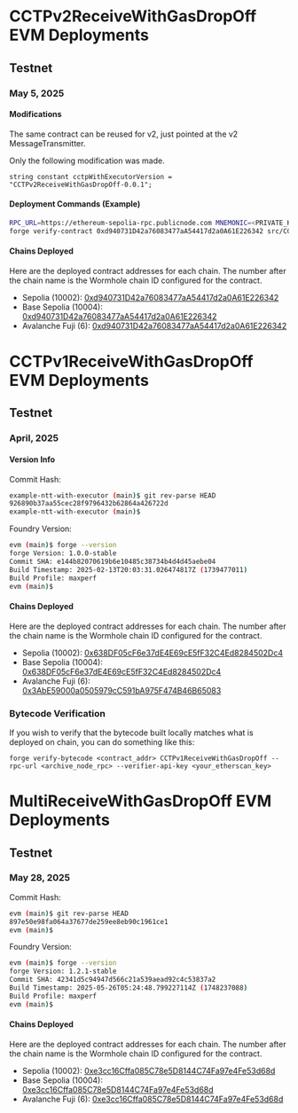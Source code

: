 # CCTPv2ReceiveWithGasDropOff EVM Deployments

## Testnet

### May 5, 2025

#### Modifications

The same contract can be reused for v2, just pointed at the v2 MessageTransmitter.

Only the following modification was made.

```solidity
string constant cctpWithExecutorVersion = "CCTPv2ReceiveWithGasDropOff-0.0.1";
```

#### Deployment Commands (Example)

```bash
RPC_URL=https://ethereum-sepolia-rpc.publicnode.com MNEMONIC=<PRIVATE_KEY> EVM_CHAIN_ID=11155111 CIRCLE_MESSAGE_TRANSMITTER_ADDR=0xE737e5cEBEEBa77EFE34D4aa090756590b1CE275 ./sh/deployCCTPv1ReceiveWithGasDropOff.sh
forge verify-contract 0xd940731D42a76083477aA54417d2a0A61E226342 src/CCTPv1ReceiveWithGasDropOff.sol:CCTPv1ReceiveWithGasDropOff --watch --chain-id 11155111 --etherscan-api-key <API_KEY> --constructor-args $(cast abi-encode "constructor(address)" "0xE737e5cEBEEBa77EFE34D4aa090756590b1CE275")
```

#### Chains Deployed

Here are the deployed contract addresses for each chain. The number after the chain name is the Wormhole chain ID configured for the contract.

- Sepolia (10002): [0xd940731D42a76083477aA54417d2a0A61E226342](https://sepolia.etherscan.io/address/0xd940731D42a76083477aA54417d2a0A61E226342)
- Base Sepolia (10004): [0xd940731D42a76083477aA54417d2a0A61E226342](https://sepolia.basescan.org/address/0xd940731D42a76083477aA54417d2a0A61E226342)
- Avalanche Fuji (6): [0xd940731D42a76083477aA54417d2a0A61E226342](https://testnet.snowtrace.io/address/0xd940731D42a76083477aA54417d2a0A61E226342)

# CCTPv1ReceiveWithGasDropOff EVM Deployments

## Testnet

### April, 2025

#### Version Info

Commit Hash:

<!-- cspell:disable -->

```sh
example-ntt-with-executor (main)$ git rev-parse HEAD
926890b37aa55cec28f9796432b62864a426722d
example-ntt-with-executor (main)$
```

<!-- cspell:enable -->

Foundry Version:

<!-- cspell:disable -->

```sh
evm (main)$ forge --version
forge Version: 1.0.0-stable
Commit SHA: e144b82070619b6e10485c38734b4d4d45aebe04
Build Timestamp: 2025-02-13T20:03:31.026474817Z (1739477011)
Build Profile: maxperf
evm (main)$
```

<!-- cspell:enable -->

#### Chains Deployed

Here are the deployed contract addresses for each chain. The number after the chain name is the Wormhole chain ID configured for the contract.

- Sepolia (10002): [0x638DF05cF6e37dE4E69cE5fF32C4Ed8284502Dc4](https://sepolia.etherscan.io/address/0x638df05cf6e37de4e69ce5ff32c4ed8284502dc4)
- Base Sepolia (10004): [0x638DF05cF6e37dE4E69cE5fF32C4Ed8284502Dc4](https://sepolia.basescan.org/address/0x638DF05cF6e37dE4E69cE5fF32C4Ed8284502Dc4)
- Avalanche Fuji (6): [0x3AbE59000a0505979cC591bA975F474B46B65083](https://testnet.snowtrace.io/address/0x3AbE59000a0505979cC591bA975F474B46B65083)

### Bytecode Verification

If you wish to verify that the bytecode built locally matches what is deployed on chain, you can do something like this:

<!-- cspell:disable -->

```
forge verify-bytecode <contract_addr> CCTPv1ReceiveWithGasDropOff --rpc-url <archive_node_rpc> --verifier-api-key <your_etherscan_key>
```

<!-- cspell:enable -->

# MultiReceiveWithGasDropOff EVM Deployments

## Testnet

### May 28, 2025

Commit Hash:

<!-- cspell:disable -->

```sh
evm (main)$ git rev-parse HEAD
897e50e98fa064a37677de259ee8eb90c1961ce1
evm (main)$
```

<!-- cspell:enable -->

Foundry Version:

<!-- cspell:disable -->

```sh
evm (main)$ forge --version
forge Version: 1.2.1-stable
Commit SHA: 42341d5c94947d566c21a539aead92c4c53837a2
Build Timestamp: 2025-05-26T05:24:48.799227114Z (1748237088)
Build Profile: maxperf
evm (main)$
```

<!-- cspell:enable -->

#### Chains Deployed

Here are the deployed contract addresses for each chain. The number after the chain name is the Wormhole chain ID configured for the contract.

- Sepolia (10002): [0xe3cc16Cffa085C78e5D8144C74Fa97e4Fe53d68d](https://sepolia.etherscan.io/address/0xe3cc16Cffa085C78e5D8144C74Fa97e4Fe53d68d)
- Base Sepolia (10004): [0xe3cc16Cffa085C78e5D8144C74Fa97e4Fe53d68d](https://sepolia.basescan.org/address/0xe3cc16Cffa085C78e5D8144C74Fa97e4Fe53d68d)
- Avalanche Fuji (6): [0xe3cc16Cffa085C78e5D8144C74Fa97e4Fe53d68d](https://testnet.snowtrace.io/address/0xe3cc16Cffa085C78e5D8144C74Fa97e4Fe53d68d)
